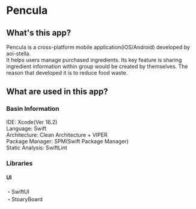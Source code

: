 # Pencula

## What's this app?
Pencula is a cross-platform mobile application(iOS/Android) developed by aoi-stella.  
It helps users manage purchased ingredients.
Its key feature is sharing ingredient information within group would be created by themselves.
The reason that developed it is to reduce food waste.

## What are used in this app?
### Basin Information
IDE: Xcode(Ver 16.2)  
Language: Swift  
Architecture: Clean Architecture + VIPER  
Package Manager: SPM(Swift Package Manager)  
Static Analysis: SwiftLint

### Libraries
#### UI
  ・SwiftUI  
  ・StoaryBoard
